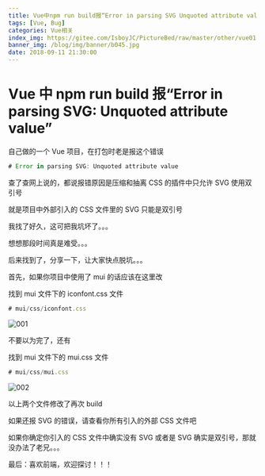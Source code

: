 ```yaml
---
title: Vue中npm run build报“Error in parsing SVG Unquoted attribute value”
tags: [Vue, Bug]
categories: Vue相关
index_img: https://gitee.com/IsboyJC/PictureBed/raw/master/other/vue01.jpg
banner_img: /blog/img/banner/b045.jpg
date: 2018-09-11 21:30:00
---
```


# Vue 中 npm run build 报“Error in parsing SVG: Unquoted attribute value”

自己做的一个 Vue 项目，在打包时老是报这个错误

```js
# Error in parsing SVG: Unquoted attribute value
```

查了查网上说的，都说报错原因是压缩和抽离 CSS 的插件中只允许 SVG 使用双引号

就是项目中外部引入的 CSS 文件里的 SVG 只能是双引号

我找了好久，这可把我坑坏了。。。

想想那段时间真是难受。。。

后来找到了，分享一下，让大家快点脱坑。。。

首先，如果你项目中使用了 mui 的话应该在这里改

找到 mui 文件下的 iconfont.css 文件

```js
# mui/css/iconfont.css
```

![001](https://gitee.com/IsboyJC/PictureBed/raw/master/other/one.png)

不要以为完了，还有

找到 mui 文件下的 mui.css 文件

```js
# mui/css/mui.css
```

![002](https://gitee.com/IsboyJC/PictureBed/raw/master/other/two.png)

以上两个文件修改了再次 build

如果还报 SVG 的错误，请查看你所有引入的外部 CSS 文件吧

如果你确定你引入的 CSS 文件中确实没有 SVG 或者是 SVG 确实是双引号，那就没办法了老兄。。。

最后：喜欢前端，欢迎探讨！！！
